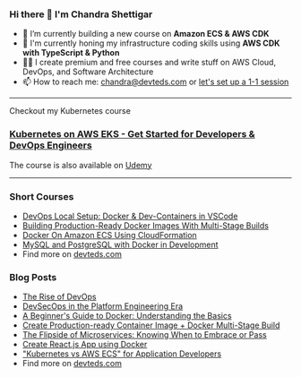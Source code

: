 ### Hi there 👋 I'm Chandra Shettigar

- 🔭 I’m currently building a new course on **Amazon ECS & AWS CDK**
- 🌱 I'm currently honing my infrastructure coding skills using **AWS CDK with TypeScript & Python**
- 👨‍💻 I create premium and free courses and write stuff on AWS Cloud, DevOps, and Software Architecture
- 📫 How to reach me: chandra@devteds.com or [let's set up a 1-1 session](https://topmate.io/thedevsecops/1161573?coupon_code=LETSCHAT)

---- 

Checkout my Kubernetes course

### [Kubernetes on AWS EKS - Get Started for Developers & DevOps Engineers](https://www.devteds.com/kubernetes-course-aws-eks-terraform)

The course is also available on [Udemy](https://www.udemy.com/course/kubernetes-on-aws-eks-hands-on-guide-for-devs-devops/?referralCode=7D71BD33FF9E1FABCA32)

---- 

### Short Courses

- [DevOps Local Setup: Docker & Dev-Containers in VSCode](https://www.devteds.com/devops-local-setup-with-docker-and-devcontainers-vscode/)
- [Building Production-Ready Docker Images With Multi-Stage Builds](https://www.devteds.com/multi-stage-docker-build-tutorial/)
- [Docker On Amazon ECS Using CloudFormation](https://www.devteds.com/docker-on-amazon-ecs-using-cloudformation/)
- [MySQL and PostgreSQL with Docker in Development](https://www.devteds.com/mysql-and-postgresql-with-docker-in-development/)
- Find more on [devteds.com](https://www.devteds.com/blog/)

### Blog Posts

- [The Rise of DevOps](https://www.linkedin.com/pulse/rise-devops-how-software-delivery-accelerated-from-y2k-shettigar-sgzzc/?trackingId=y2BAZTl3TCKpi4pDG5TYHg%3D%3D)
- [DevSecOps in the Platform Engineering Era](https://www.linkedin.com/pulse/devsecops-platform-engineering-era-defining-security-roles-shettigar-r4wlc/?trackingId=y2BAZTl3TCKpi4pDG5TYHg%3D%3D)
- [A Beginner's Guide to Docker: Understanding the Basics](https://www.devteds.com/beginners-guide-to-docker/)
- [Create Production-ready Container Image + Docker Multi-Stage Build](https://dev.to/shettigarc/create-production-ready-container-image-docker-multi-stage-build-3j0f)
- [The Flipside of Microservices: Knowing When to Embrace or Pass](https://www.devteds.com/microservices-when-to-embrace-or-pass/)
- [Create React.js App using Docker](https://www.devteds.com/create-react-app-with-docker/)
- ["Kubernetes vs AWS ECS" for Application Developers](https://medium.com/@shettigarc/kubernetes-vs-aws-ecs-for-application-developers-3afb10d1f050)
- Find more on [devteds.com](https://www.devteds.com/blog/)
